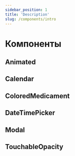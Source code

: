 ```yaml
---
sidebar_position: 1
title: 'Description'
slug: /components/intro
---
```


# Компоненты

## Animated

## Calendar

## ColoredMedicament

## DateTimePicker

## Modal

## TouchableOpacity

##